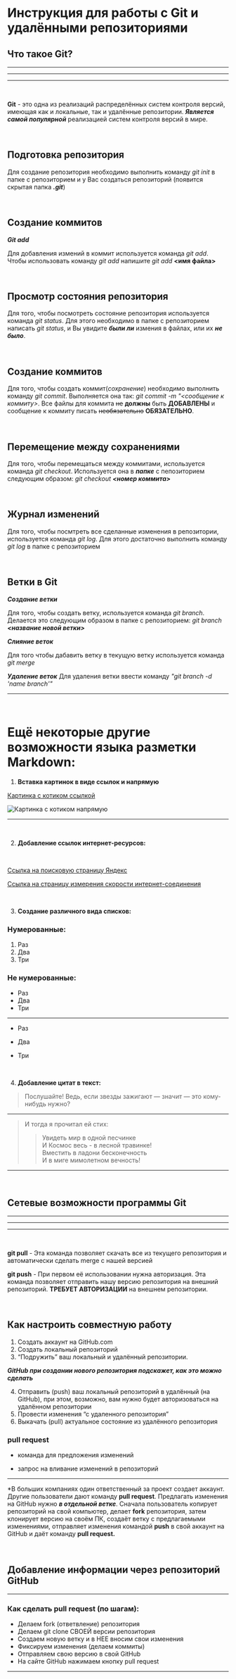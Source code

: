 # Инструкция для работы с Git и удалёнными репозиториями

## **Что такое Git?** 
***
___
---
<br/>

**Git** - это одна из реализаций распределённых систем контроля версий, имеющая как и локальные, так и удалённые репозитории. ***Является самой популярной*** реализацией систем контроля версий в мире.

<br/>

## **Подготовка репозитория**

Для создание репозитория необходимо выполнить команду *git init*  в папке с репозиторием и у Вас создаться репозиторий (появится скрытая папка ***.git***)

<br/>

## **Создание коммитов**

***Git add***

Для добавления измений в коммит используется команда _git add_. Чтобы использовать команду _git add_ напишите *git add* **<имя файла>**

<br/>

## **Просмотр состояния репозитория**
Для того, чтобы посмотреть состояние репозитория используется команда _git status_. Для этого необходимо в папке с репозиторием написать *git status*, и Вы увидите ***были ли*** измения в файлах, или их ***не было***.

<br/>

## **Создание коммитов**
Для того, чтобы создать коммит(*сохранение*) необходимо выполнить команду _git commit_. Выполняется она так: _git commit -m "<сообщение к коммиту>_. Все файлы для коммита ~~не~~ **должны** быть **ДОБАВЛЕНЫ** и сообщение к коммиту писать ~~необязательно~~ **ОБЯЗАТЕЛЬНО**.

<br/>

## **Перемещение между сохранениями**
Для того, чтобы перемещаться между коммитами, используется команда _git checkout_. Используется она в ***папке*** с пепозиторием следующим образом: _git checkout_ ***<номер коммита>***

<br/>

## **Журнал изменений**
Для того, чтобы посмтреть все сделанные изменения в репозитории, используется команда *git log*. Для этого достаточно выполнить команду _git log_ в папке с репозиторием

<br/>

## **Ветки в Git**

***Создание ветки***

Для того, чтобы создать ветку, используется команда _git branch_. Делается это следующим образом в папке с репозиторием: *git branch* ***<название новой ветки>***

***Слияние веток***

Для того чтобы дабавить ветку в текущую ветку используется команда *git merge* <name branch>

***Удаление веток***
Для удаления ветки ввести команду _"git branch -d 'name branch'"_

---

<br/>

# Ещё некоторые другие возможности языка разметки Markdown:

1. **Вставка картинок в виде ссылок и напрямую**

[Картинка с котиком ссылкой](https://catherineasquithgallery.com/uploads/posts/2021-02/1612575999_29-p-chernaya-koshka-na-zelenom-fone-45.jpg)

![Картинка с котиком напрямую](https://catherineasquithgallery.com/uploads/posts/2021-02/1612575999_29-p-chernaya-koshka-na-zelenom-fone-45.jpg)

---

<br/>

2. **Добавление ссылок интернет-ресурсов:**

</br>

[Ссылка на поисковую страницу Яндекс](https://yandex.ru)

[Ссылка на страницу измерения скорости интернет-соединения](https://speedtest.net)



</br>

3. **Создание различного вида списков:**

### Нумерованные:

1. Раз
2. Два
3. Три

### Не нумерованные:

* Раз
* Два
* Три
---
* Раз
- Два
+ Три

</br>

4. **Добавление цитат в текст:**

>Послушайте! Ведь, если звезды зажигают — значит — это кому-нибудь нужно?
---
 
>И тогда я прочитал ей стих:
>>Увидеть мир в одной песчинке </br>
>>И Космос весь - в лесной травинке! </br>
>>Вместить в ладони бесконечность </br>
>>И в миге мимолетном вечность! </br>
***

</br>

## Сетевые возможности программы Git
***
---
___
</br>

**git pull** - 
Эта команда позволяет скачать все из текущего репозитория и автоматически сделать merge с нашей версией

**git push** - 
При первом её использовании нужна авторизация.
Эта команда позволяет отправить нашу версию репозитория на внешний репозиторий. **ТРЕБУЕТ АВТОРИЗАЦИИ** на внешнем репозитории.

</br>

## Как настроить совместную работу

1. Создать аккаунт на GitHub.com
2. Создать локальный репозиторий
3. “Подружить” ваш локальный и удалённый репозитории. 
    
***GitHub при создании нового репозитория подскажет, как это можно сделать***
    
4. Отправить (push) ваш локальный репозиторий в удалённый (на GitHub), при этом, возможно, вам нужно будет авторизоваться на удалённом репозитории
5. Провести изменения “с удаленного репозитория”
6. Выкачать (pull) актуальное состояние из удалённого репозитория

### **pull request** 

* команда для предложения изменений 

* запрос на вливание изменений в репозиторий

---
*В больших компаниях один ответственный за проект создает аккаунт. Другие пользователи дают команду **pull request**. Предлагать изменения на GitHub нужно ***в отдельной ветке***. 
Сначала пользователь копирует репозиторий на свой компьютер, делает **fork** репозитория, затем клонирует версию на своём ПК, создаёт ветку с предлагаемыми изменениями, отправляет изменения командой **push** в свой аккаунт на GitHub и даёт команду **pull request.**

</br>

## **Добавление информации через репозиторий GitHub**
---

### **Как сделать pull request (по шагам):**

- Делаем fork (ответвление) репозитория
- Делаем git clone СВОЕЙ версии репозитория
- Создаем новую ветку и в НЕЕ вносим свои изменения
- Фиксируем изменения (делаем коммиты)
- Отправляем свою версию в свой GitHub
- На сайте GitHub нажимаем кнопку pull request
---
